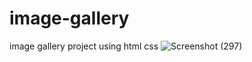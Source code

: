 # image-gallery
image gallery project using html css 
![Screenshot (297)](https://user-images.githubusercontent.com/95164037/222176940-b17b556f-8254-4618-8d5b-8f8c8670ba53.png)
